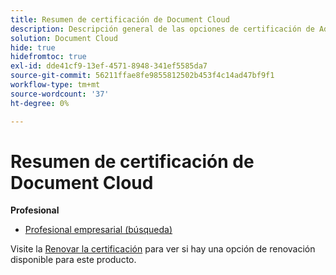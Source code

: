 ```yaml
---
title: Resumen de certificación de Document Cloud
description: Descripción general de las opciones de certificación de Adobe Document Cloud
solution: Document Cloud
hide: true
hidefromtoc: true
exl-id: dde41cf9-13ef-4571-8948-341ef5585da7
source-git-commit: 56211ffae8fe9855812502b453f4c14ad47bf9f1
workflow-type: tm+mt
source-wordcount: '37'
ht-degree: 0%

---
```


# Resumen de certificación de Document Cloud

**Profesional**

* [Profesional empresarial (búsqueda)](/help/certifications/adc/adc-p-business.md) <!--AD0-D106-->

Visite la [Renovar la certificación](/help/certifications/renew.md) para ver si hay una opción de renovación disponible para este producto.
